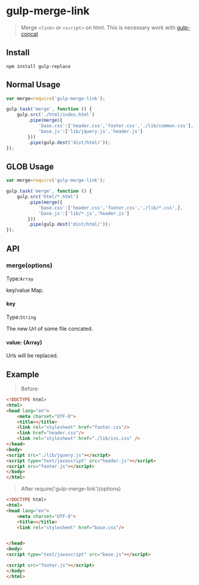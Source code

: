 # gulp-merge-link 
> Merge `<link>` or `<script>` on html.
> This is necessary work with [gulp-concat](https://www.npmjs.com/package/gulp-concat)

## Install

```
npm install gulp-replace
```

## Normal Usage
```javascript
var merge=require('gulp-merge-link');

gulp.task('merge', function () {
    gulp.src('./html/index.html')
        .pipe(merge({
            'base.css':['header.css','footer.css','./lib/common.css'],
            'base.js':['lib/jquery.js','header.js']
        }))
        .pipe(gulp.dest('dist/html/'));
});
```
## GLOB Usage
```javascript
var merge=require('gulp-merge-link');

gulp.task('merge', function () {
    gulp.src('html/*.html')
        .pipe(merge({
            'base.css':['header.css','footer.css','./lib/*.css',],
            'base.js':['lib/*.js','header.js']
        }))
        .pipe(gulp.dest('dist/html/'));
});
```

## API

### merge(options)
Type:`Array`

key/value Map.

#### key
Type:`String`

The new Url of some file concated.

#### value: {Array}
Urls will be replaced.

## Example
>Before:

```html
<!DOCTYPE html>
<html>
<head lang="en">
    <meta charset="UTF-8">
    <title></title>
    <link rel="stylesheet" href="footer.css"/>
    <link href="header.css"/>
    <link rel="stylesheet" href="./lib/ini.css" />
</head>
<body>
<script src="./lib/jquery.js"></script>
<script type="text/javascript" src="header.js"></script>
<script src="footer.js"></script>
</body>
</html>
```
>After  require('gulp-merge-link')(options)

```html
<!DOCTYPE html>
<html>
<head lang="en">
    <meta charset="UTF-8">
    <title></title>
    <link rel="stylesheet" href="base.css"/>


</head>
<body>
<script type="text/javascript" src="base.js"></script>

<script src="footer.js"></script>
</body>
</html>
```


